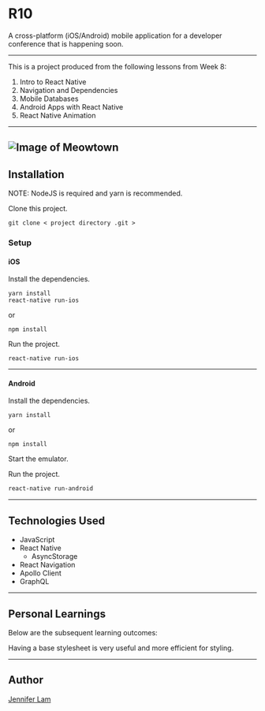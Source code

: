 # R10

A cross-platform (iOS/Android) mobile application for a developer conference that is happening soon.

---

This is a project produced from the following lessons from Week 8:

1. Intro to React Native
2. Navigation and Dependencies
3. Mobile Databases
4. Android Apps with React Native
5. React Native Animation

---

## ![Image of Meowtown](https://github.com/nejmal/R10/blob/master/R10.png)

## Installation

NOTE: NodeJS is required and yarn is recommended.

Clone this project.

```
git clone < project directory .git >
```

### Setup

#### iOS

Install the dependencies.

```
yarn install
react-native run-ios
```

or

```
npm install
```

Run the project.

```
react-native run-ios
```

---

#### Android

Install the dependencies.

```
yarn install
```

or

```
npm install
```

Start the emulator.

Run the project.

```bash
react-native run-android
```

---

## Technologies Used

- JavaScript
- React Native
  - AsyncStorage
- React Navigation
- Apollo Client
- GraphQL

---

## Personal Learnings

Below are the subsequent learning outcomes:

Having a base stylesheet is very useful and more efficient for styling.

---

## Author

[Jennifer Lam](https://github.com/nejmal)
